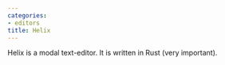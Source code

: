 ```yaml
---
categories:
- editors 
title: Helix
---
```


Helix is a modal text-editor. It is written in Rust (very important). 
